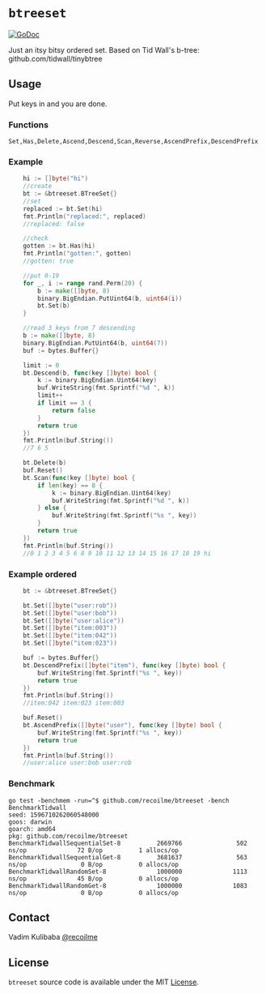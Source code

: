 # `btreeset`

[![GoDoc](https://godoc.org/github.com/recoilme/btreeset?status.svg)](https://godoc.org/github.com/recoilme/btreeset)

Just an itsy bitsy ordered set. Based on Tid Wall's b-tree: github.com/tidwall/tinybtree

## Usage

Put keys in and you are done.

### Functions

```
Set,Has,Delete,Ascend,Descend,Scan,Reverse,AscendPrefix,DescendPrefix

```

### Example

```go
 	hi := []byte("hi")
	//create
	bt := &btreeset.BTreeSet{}
	//set
	replaced := bt.Set(hi)
	fmt.Println("replaced:", replaced)
	//replaced: false

	//check
	gotten := bt.Has(hi)
	fmt.Println("gotten:", gotten)
	//gotten: true

	//put 0-19
	for _, i := range rand.Perm(20) {
		b := make([]byte, 8)
		binary.BigEndian.PutUint64(b, uint64(i))
		bt.Set(b)
	}

	//read 3 keys from 7 descending
	b := make([]byte, 8)
	binary.BigEndian.PutUint64(b, uint64(7))
	buf := bytes.Buffer{}

	limit := 0
	bt.Descend(b, func(key []byte) bool {
		k := binary.BigEndian.Uint64(key)
		buf.WriteString(fmt.Sprintf("%d ", k))
		limit++
		if limit == 3 {
			return false
		}
		return true
	})
	fmt.Println(buf.String())
	//7 6 5

	bt.Delete(b)
	buf.Reset()
	bt.Scan(func(key []byte) bool {
		if len(key) == 8 {
			k := binary.BigEndian.Uint64(key)
			buf.WriteString(fmt.Sprintf("%d ", k))
		} else {
			buf.WriteString(fmt.Sprintf("%s ", key))
		}
		return true
	})
	fmt.Println(buf.String())
	//0 1 2 3 4 5 6 8 9 10 11 12 13 14 15 16 17 18 19 hi
```

### Example ordered

```go
	bt := &btreeset.BTreeSet{}

	bt.Set([]byte("user:rob"))
	bt.Set([]byte("user:bob"))
	bt.Set([]byte("user:alice"))
	bt.Set([]byte("item:003"))
	bt.Set([]byte("item:042"))
	bt.Set([]byte("item:023"))

	buf := bytes.Buffer{}
	bt.DescendPrefix([]byte("item"), func(key []byte) bool {
		buf.WriteString(fmt.Sprintf("%s ", key))
		return true
	})
	fmt.Println(buf.String())
	//item:042 item:023 item:003

	buf.Reset()
	bt.AscendPrefix([]byte("user"), func(key []byte) bool {
		buf.WriteString(fmt.Sprintf("%s ", key))
		return true
	})
	fmt.Println(buf.String())
	//user:alice user:bob user:rob
```

### Benchmark

```
go test -benchmem -run=^$ github.com/recoilme/btreeset -bench BenchmarkTidwall
seed: 1596710262060548000
goos: darwin
goarch: amd64
pkg: github.com/recoilme/btreeset
BenchmarkTidwallSequentialSet-8          2669766               502 ns/op              72 B/op          1 allocs/op
BenchmarkTidwallSequentialGet-8          3681637               563 ns/op               0 B/op          0 allocs/op
BenchmarkTidwallRandomSet-8              1000000              1113 ns/op              45 B/op          0 allocs/op
BenchmarkTidwallRandomGet-8              1000000              1083 ns/op               0 B/op          0 allocs/op
```
## Contact

Vadim Kulibaba [@recoilme](http://t.me/recoilme)

## License

`btreeset` source code is available under the MIT [License](/LICENSE).
